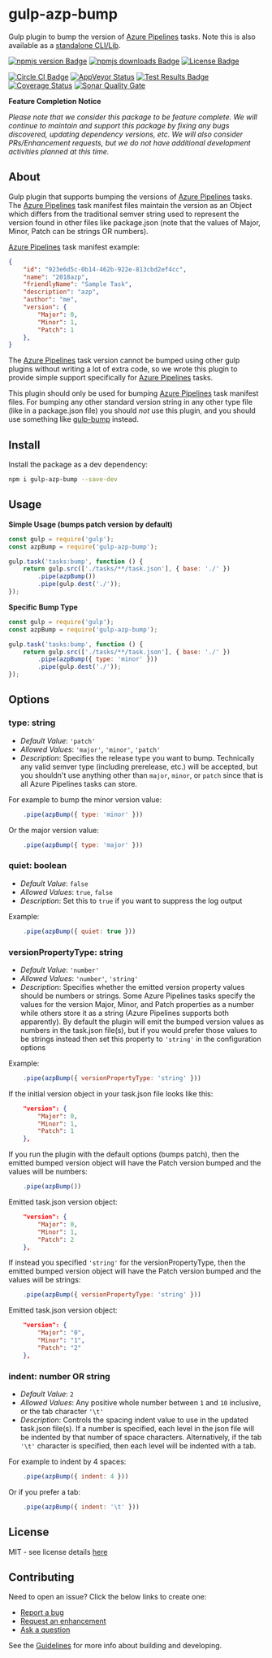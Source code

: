 # gulp-azp-bump
Gulp plugin to bump the version of [Azure Pipelines][vsts-url] tasks. Note this is also available as a [standalone CLI/Lib][vsts-bump-url].

[![npmjs version Badge][npmjs-version-badge]][npmjs-pkg-url]
[![npmjs downloads Badge][npmjs-downloads-badge]][npmjs-pkg-url] [![License Badge][license-badge]][license-url]  

[![Circle CI Badge][circle-ci-badge]][circle-ci-url]
[![AppVeyor Status][appveyor-badge]][appveyor-url]
[![Test Results Badge][tests-badge]][appveyor-url]
[![Coverage Status][codecov-badge]][codecov-url]
[![Sonar Quality Gate][sonar-quality-gate-badge]][sonar-url] 

**Feature Completion Notice**

*Please note that we consider this package to be feature complete. We will continue to maintain and support this package by fixing any bugs discovered, updating dependency versions, etc. We will also consider PRs/Enhancement requests, but we do not have additional development activities planned at this time.*  

## About
Gulp plugin that supports bumping the versions of [Azure Pipelines][vsts-url] tasks. The [Azure Pipelines][vsts-url] task manifest files maintain the version as an Object which differs from the traditional semver string used to represent the version found in other files like package.json (note that the values of Major, Minor, Patch can be strings OR numbers).

[Azure Pipelines][vsts-url] task manifest example:
```json
{
    "id": "923e6d5c-0b14-462b-922e-813cbd2ef4cc",
    "name": "2018azp",
    "friendlyName": "Sample Task",
    "description": "azp",
    "author": "me",
    "version": {
        "Major": 0,
        "Minor": 1,
        "Patch": 1
    },
}
```

The [Azure Pipelines][vsts-url] task version cannot be bumped using other gulp plugins without writing a lot of extra code, so we wrote this plugin to provide simple support specifically for [Azure Pipelines][vsts-url] tasks.  

This plugin should only be used for bumping [Azure Pipelines][vsts-url] task manifest files. For bumping any other standard version string in any other type file (like in a package.json file) you should *not* use this plugin, and you should use something like [gulp-bump][gulp-bump-pkg-url] instead.

## Install
Install the package as a dev dependency:
```sh
npm i gulp-azp-bump --save-dev
```

## Usage
**Simple Usage (bumps patch version by default)**
```js
const gulp = require('gulp');
const azpBump = require('gulp-azp-bump');

gulp.task('tasks:bump', function () {
    return gulp.src(['./tasks/**/task.json'], { base: './' })
        .pipe(azpBump())
        .pipe(gulp.dest('./'));
});
```

**Specific Bump Type**
```js
const gulp = require('gulp');
const azpBump = require('gulp-azp-bump');

gulp.task('tasks:bump', function () {
    return gulp.src(['./tasks/**/task.json'], { base: './' })
        .pipe(azpBump({ type: 'minor' }))
        .pipe(gulp.dest('./'));
});
```

## Options
### **type**: string 
- *Default Value*: `'patch'`
- *Allowed Values*: `'major'`, `'minor'`, `'patch'`
- *Description*: Specifies the release type you want to bump. Technically any valid semver type (including prerelease, etc.) will be accepted, but you shouldn't use anything other than `major`, `minor`, or `patch` since that is all Azure Pipelines tasks can store. 

For example to bump the minor version value:  
```js
    .pipe(azpBump({ type: 'minor' }))
```  

Or the major version value:  
```js
    .pipe(azpBump({ type: 'major' }))
``` 

### **quiet**: boolean   
- *Default Value*: ```false```
- *Allowed Values*: ```true```, ```false```
- *Description*: Set this to ```true``` if you want to suppress the log output

Example:
```js
    .pipe(azpBump({ quiet: true }))
```  

### **versionPropertyType**: string  
- *Default Value*: ```'number'```
- *Allowed Values*: ```'number'```, ```'string'```
- *Description*: Specifies whether the emitted version property values should be numbers or strings. Some Azure Pipelines tasks specify the values for the version Major, Minor, and Patch properties as a number while others store it as a string (Azure Pipelines supports both apparently). By default the plugin will emit the bumped version values as numbers in the task.json file(s), but if you would prefer those values to be strings instead then set this property to ```'string'``` in the configuration options

Example:
```js
    .pipe(azpBump({ versionPropertyType: 'string' }))
``` 

If the initial version object in your task.json file looks like this:
```json
    "version": {
        "Major": 0,
        "Minor": 1,
        "Patch": 1
    },
```

If you run the plugin with the default options (bumps patch), then the emitted bumped version object will have the Patch version bumped and the values will be numbers:
```js
    .pipe(azpBump())
``` 
Emitted task.json version object:
```json
    "version": {
        "Major": 0,
        "Minor": 1,
        "Patch": 2
    },
```

If instead you specified ```'string'``` for the versionPropertyType, then the emitted bumped version object will have the Patch version bumped and the values will be strings: 
```js
    .pipe(azpBump({ versionPropertyType: 'string' }))
``` 
Emitted task.json version object:
```json
    "version": {
        "Major": "0",
        "Minor": "1",
        "Patch": "2"
    },
```

### **indent**: number OR string  
- *Default Value*: ```2```
- *Allowed Values*: Any positive whole number between ```1``` and ```10``` inclusive, or the tab character ```'\t'```
- *Description*: Controls the spacing indent value to use in the updated task.json file(s). If a number is specified, each level in the json file will be indented by that number of space characters. Alternatively, if the tab ```'\t'``` character is specified, then each level will be indented with a tab.

For example to indent by 4 spaces:  
```js
    .pipe(azpBump({ indent: 4 }))
```  

Or if you prefer a tab:  
```js
    .pipe(azpBump({ indent: '\t' }))
```

## License
MIT - see license details [here][license-url] 

## Contributing
Need to open an issue? Click the below links to create one:

- [Report a bug][create-bug-url]
- [Request an enhancement][create-enhancement-url]
- [Ask a question][create-question-url]

See the [Guidelines][contrib-dev-url] for more info about building and developing.

[npmjs-version-badge]: https://img.shields.io/npm/v/gulp-azp-bump.svg
[npmjs-downloads-badge]: https://img.shields.io/npm/dt/gulp-azp-bump.svg
[npmjs-pkg-url]: https://www.npmjs.com/package/gulp-azp-bump
[circle-ci-badge]: https://img.shields.io/circleci/project/github/swellaby/gulp-azp-bump.svg?label=linux%20build
[circle-ci-url]: https://circleci.com/gh/swellaby/gulp-azp-bump
[appveyor-badge]: https://img.shields.io/appveyor/ci/swellaby/gulp-vsts-bump.svg?label=windows%20build
[tests-badge]: https://img.shields.io/appveyor/tests/swellaby/gulp-vsts-bump.svg?label=unit%20tests
[appveyor-url]: https://ci.appveyor.com/project/swellaby/gulp-vsts-bump
[sonar-quality-gate-badge]: https://sonarcloud.io/api/project_badges/measure?project=swellaby%3Agulp-vsts-bump&metric=alert_status
[sonar-url]: https://sonarcloud.io/dashboard?id=swellaby%3Agulp-vsts-bump
[gulp-bump-pkg-url]: https://www.npmjs.com/package/gulp-bump
[codecov-badge]: https://img.shields.io/codecov/c/github/swellaby/gulp-vsts-bump.svg
[codecov-url]: https://codecov.io/gh/swellaby/gulp-vsts-bump
[coveralls-badge]: https://coveralls.io/repos/github/swellaby/gulp-vsts-bump/badge.svg?branch=master
[coveralls-url]: https://coveralls.io/github/swellaby/gulp-vsts-bump?branch=master
[license-badge]: https://img.shields.io/github/license/swellaby/gulp-vsts-bump.svg
[license-url]: ./LICENSE
[vsts-task-manifest-url]: https://raw.githubusercontent.com/Microsoft/vsts-task-lib/master/tasks.schema.json
[create-bug-url]: https://github.com/swellaby/gulp-vsts-bump/issues/new?template=BUG_TEMPLATE.md&labels=bug,unreviewed&title=Bug:%20
[create-question-url]: https://github.com/swellaby/gulp-vsts-bump/issues/new?template=QUESTION_TEMPLATE.md&labels=question,unreviewed&title=Q:%20
[create-enhancement-url]: https://github.com/swellaby/gulp-vsts-bump/issues/new?template=ENHANCEMENT_TEMPLATE.md&labels=enhancement,unreviewed&title=E:%20
[contrib-dev-url]: ./.github/CONTRIBUTING.md#developing
[vsts-url]: https://www.visualstudio.com/team-services/
[vsts-bump-url]: https://www.npmjs.com/package/vsts-bump
